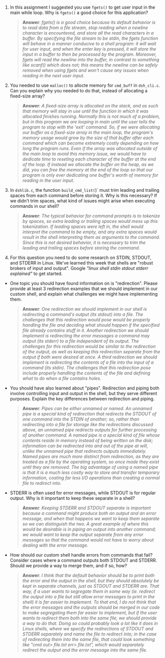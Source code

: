 1. In this assignment I suggested you use `fgets()` to get user input in the main while loop. Why is `fgets()` a good choice for this application?

    > **Answer**:  _fgets() is a good choice because its default behavior is to read data from a file stream, stop reading when a newline character is encountered, and store all the read characters in a buffer. By specifying the file stream to be stdin, the fgets function will behave in a manner conducive to a shell program: it will wait for user input, and when the enter key is pressed, it will store the input in a buffer to then be processed by the program. Moreover, fgets will read the newline into the buffer, in contrast to something like scanf() which does not; this means the newline can be safely removed when using fgets and won't cause any issues when reading in the next user input._

2. You needed to use `malloc()` to allocte memory for `cmd_buff` in `dsh_cli.c`. Can you explain why you needed to do that, instead of allocating a fixed-size array?

    > **Answer**:  _A fixed-size array is allocated on the stack, and as such that memory will stay in use until the function in which it was allocated finishes running. Normally this is not much of a problem, but in this program we are looping in main until the user tells the program to stop with the 'exit' command. So, if we were allocating our buffer as a fixed-size array in the main loop, the program's memory usage would grow by the size of that buffer after each command which can become extremely costly depending on how long the program runs. Even if the array was allocated outside of the main loop to avoid this memory issue, we would have to dedicate time to reseting each character of the buffer at the end of the loop. If instead we allocate the buffer on the heap, as we did, you can free the memory at the end of the loop so that our program is only ever dedicating one buffer's worth of memory for reading in the user input._

3. In `dshlib.c`, the function `build_cmd_list(`)` must trim leading and trailing spaces from each command before storing it. Why is this necessary? If we didn't trim spaces, what kind of issues might arise when executing commands in our shell?

    > **Answer**:  _The typical behavior for command prompts is to tokenize by spaces, so extra leading or trailing spaces would mess up this tokenization. If leading spaces were left in, the shell would interpret the command to be empty, and any extra spaces would result in the shell interpreting them as arguments to the command. Since this is not desired behavior, it is necessary to trim the leading and trailing spaces before storing the command._

4. For this question you need to do some research on STDIN, STDOUT, and STDERR in Linux. We've learned this week that shells are "robust brokers of input and output". Google _"linux shell stdin stdout stderr explained"_ to get started.

- One topic you should have found information on is "redirection". Please provide at least 3 redirection examples that we should implement in our custom shell, and explain what challenges we might have implementing them.

    > **Answer**:  _One redirection we should implement in our shell is redirecting a command's output (its stdout) into a file. The challenges that this redirection would pose would be properly handling the file and deciding what should happen if the specified file already contains stuff in it. Another redirection we should implement is redirecting the error messages a command may output (its stderr) to a file independent of its output. The challenges for this redirection would be similar to the redirection of the output, as well as keeping this redirection separate from the output if both were desired at once. A third redirection we should implement is redirecting the contents of a file into the input of a command (its stdin). The challenges that this redirection pose include properly handling the contents of the file and defining what to do when a file contains holes._

- You should have also learned about "pipes". Redirection and piping both involve controlling input and output in the shell, but they serve different purposes. Explain the key differences between redirection and piping.

    > **Answer**:  _Pipes can be either unnamed or named. An unnamed pipe is a special kind of redirection that redirects the STDOUT of one command into the STDIN of another; so, rather than redirecting into a file for storage like the redirections discussed above, an unnamed pipe redirects outputs for further processing of another command. A named pipe is a special kind of file whose contents reside in memory instead of being written on the disk; information can be redirected into and out of the pipe at will, unlike the unnamed pipe that redirects outputs immediately. Named pipes are much more distinct from redirection, as they are treated as a file by the operating system, so once made they exist until they are removed. The big advantage of using a named pipe is that it is a much less costly way to store and transfer temporary information, costing far less I/O operations than creating a normal file to redirect into._

- STDERR is often used for error messages, while STDOUT is for regular output. Why is it important to keep these separate in a shell?

    > **Answer**:  _Keeping STDERR and STDOUT separate is important because a command might produce both an output and an error message, and when that happens we want to keep them separate so we can distinguish the two. A great example of where this would be desirable is in piping an output into another command; we would want to keep the output separate from any error messages so that the command would not have to worry about dealing with the error message._

- How should our custom shell handle errors from commands that fail? Consider cases where a command outputs both STDOUT and STDERR. Should we provide a way to merge them, and if so, how?

    > **Answer**:  _I think that the default behavior should be to print both the error and the output in the shell, but they should absolutely be kept in separate channels, just as STDOUT and STDERR are. That way, if a user wants to segregate them in some way (ie. redirect the output into a file but still allow error messages to print in the shell) it is far easier to implement. To that end, I do not think that the error messages and the outputs should be merged in our code to make segregating them far easier to implement, but if the user wants to redirect them both into the same file, we should provide a way to do that. Doing so could probably look a lot like it does in Linux shells, where we specify the redirections of STDOUT and STDERR separately and name the file to redirect into; in the case of redirecting them into the same file, that could look something like "cmd out> file.txt err> file.txt", which would separately redirect the output and the error message into the same file._
